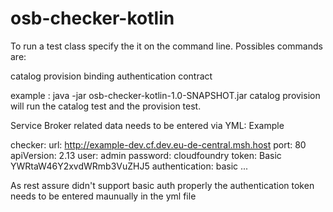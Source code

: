 # osb-checker-kotlin

To run a test class specify the it on the command line.
Possibles commands are:

catalog
provision
binding
authentication
contract

example : java -jar osb-checker-kotlin-1.0-SNAPSHOT.jar catalog provision
will run the catalog test and the provision test.

Service Broker related data needs to be entered via YML:
Example

checker:
  url: http://example-dev.cf.dev.eu-de-central.msh.host
  port: 80
  apiVersion: 2.13
  user: admin
  password: cloudfoundry
  token: Basic YWRtaW46Y2xvdWRmb3VuZHJ5
  authentication: basic
 ...

As rest assure didn't support basic auth properly the authentication token needs to be entered maunually in the yml file

